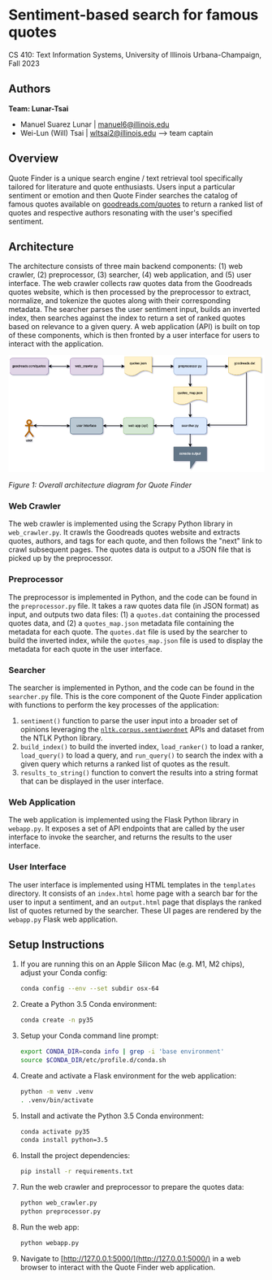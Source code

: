 # Sentiment-based search for famous quotes

CS 410: Text Information Systems, University of Illinois Urbana-Champaign, Fall 2023 

## Authors

**Team: Lunar-Tsai**
- Manuel Suarez Lunar | [manuel6@illinois.edu](manuel6@illinois.edu)
- Wei-Lun (Will) Tsai | [wltsai2@illinois.edu](wltsai2@illinois.edu) --> team captain

## Overview

Quote Finder is a unique search engine / text retrieval tool specifically tailored for literature and quote enthusiasts. Users input a particular sentiment or emotion and then Quote Finder searches the catalog of famous quotes available on [goodreads.com/quotes](https://www.goodreads.com/quotes) to return a ranked list of quotes and respective authors resonating with the user's specified sentiment. 

## Architecture

The architecture consists of three main backend components: (1) web crawler, (2) preprocessor, (3) searcher, (4) web application, and (5) user interface. The web crawler collects raw quotes data from the Goodreads quotes website, which is then processed by the preprocessor to extract, normalize, and tokenize the quotes along with their corresponding metadata. The searcher parses the user sentiment input, builds an inverted index, then searches against the index to return a set of ranked quotes based on relevance to a given query. A web application (API) is built on top of these components, which is then fronted by a user interface for users to interact with the application.

<img src="./course-deliverables/quote-finder-architecture.png" alt="overall architecture diagram for Quote Finder" width="700" />

*Figure 1: Overall architecture diagram for Quote Finder*

### Web Crawler

The web crawler is implemented using the Scrapy Python library in `web_crawler.py`. It crawls the Goodreads quotes website and extracts quotes, authors, and tags for each quote, and then follows the "next" link to crawl subsequent pages. The quotes data is output to a JSON file that is picked up by the preprocessor.

### Preprocessor

The preprocessor is implemented in Python, and the code can be found in the `preprocessor.py` file. It takes a raw quotes data file (in JSON format) as input, and outputs two data files: (1) a `quotes.dat` containing the processed quotes data, and (2) a `quotes_map.json` metadata file containing the metadata for each quote. The `quotes.dat` file is used by the searcher to build the inverted index, while the `quotes_map.json` file is used to display the metadata for each quote in the user interface.

### Searcher

The searcher is implemented in Python, and the code can be found in the `searcher.py` file. This is the core component of the Quote Finder application with functions to perform the key processes of the application:
1. `sentiment()` function to parse the user input into a broader set of opinions leveraging the [`nltk.corpus.sentiwordnet`](https://www.nltk.org/howto/sentiwordnet.html) APIs and dataset from the NTLK Python library.
2. `build_index()` to build the inverted index, `load_ranker()` to load a ranker, `load_query()` to load a query, and `run_query()` to search the index with a given query which returns a ranked list of quotes as the result.
3. `results_to_string()` function to convert the results into a string format that can be displayed in the user interface.

### Web Application

The web application is implemented using the Flask Python library in `webapp.py`. It exposes a set of API endpoints that are called by the user interface to invoke the searcher, and returns the results to the user interface.

### User Interface

The user interface is implemented using HTML templates in the `templates` directory. It consists of an `index.html` home page with a search bar for the user to input a sentiment, and an `output.html` page that displays the ranked list of quotes returned by the searcher. These UI pages are rendered by the `webapp.py` Flask web application.

## Setup Instructions

1. If you are running this on an Apple Silicon Mac (e.g. M1, M2 chips), adjust your Conda config:

    ```bash
    conda config --env --set subdir osx-64
    ```

2. Create a Python 3.5 Conda environment:

    ```bash
    conda create -n py35
    ```

3. Setup your Conda command line prompt:

    ```bash
    export CONDA_DIR=conda info | grep -i 'base environment'
    source $CONDA_DIR/etc/profile.d/conda.sh
    ```

4. Create and activate a Flask environment for the web application:

    ```bash
    python -m venv .venv
    . .venv/bin/activate
    ```

5. Install and activate the Python 3.5 Conda environment:

    ```bash
    conda activate py35
    conda install python=3.5
    ```

6. Install the project dependencies:

    ```bash
    pip install -r requirements.txt
    ```

7. Run the web crawler and preprocessor to prepare the quotes data:

    ```bash
    python web_crawler.py
    python preprocessor.py
    ```

8. Run the web app:

    ```bash
    python webapp.py
    ```

9. Navigate to [http://127.0.0.1:5000/](http://127.0.0.1:5000/) in a web browser to interact with the Quote Finder web application.